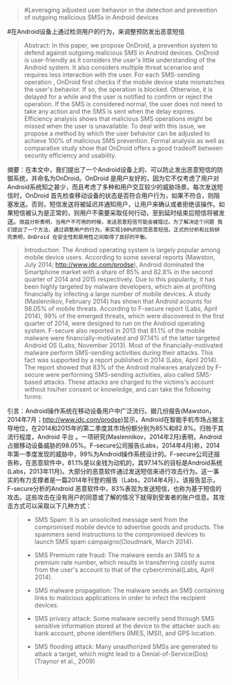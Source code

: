> #Leveraging adjusted user behavior in the detection and prevention of outgoing malicious SMSs in Android devices

#在Android设备上通过检测用户的行为，来调整预防发出恶意短信

> Abstract: In this paper, we propose OnDroid, a prevention system to defend against outgoing malicious SMS in Android devices. OnDroid is user-friendly as it considers the user's little understanding of the Android system. It also considers multiple threat scenarios and requires less interaction with the user. For each SMS-sending operation , OnDroid first checks if the mobile device state mismatches the user's behavior. If so, the operation is blocked. Otherwise, it is delayed for a while and the user is notified to confirm or reject the operation. If the SMS is considered normal, the user does not need to take any action and the SMS is sent when the delay expires. Efficiency analysis shows that malicious SMS operations might be missed when the user is unavailable. To  deal with this issue, we propose a method by which the user behavior can be adjusted to achieve 100% of malicious SMS prevention. Formal analysis as well as comparative study show that OnDroid offers a good tradeoff between security efficiency and usability.

摘要：在本文中，我们提出了一个Android设备上的、可以防止发出恶意短信的防御系统，并命名为OnDroid。OnDroid 是用户友好的，因为它不仅考虑了用户对Android系统知之甚少，而且考虑了多种和用户交互较少的威胁场景。每次发送短信时，OnDroid 首先检查移动设备的状态是否符合用户行为，如果不符合，则阻塞发送。否则，短信发送将被延迟并通知用户，让用户来确认或者拒绝该操作。如果短信被认为是正常的，则用户不需要采取任何行动，至到延时结束后短信将被发送。`效益分析表明，当用户不可用的时候，发送恶意短信可能会被错过。为了解决这个问题 我们提出了一个方法，通过调整用户的行为，来实现100%的防范恶意短信。正式的分析和比较研究表明，OnDroid 在安全性和易用性之间取得了良好的平衡。`

> Introduction: The Android operating system is largely popular among mobile device users. According to some several reports (Mawston, July 2014; http://www.idc.com/prodse), Android dominated the Smartphone market with a share of 85% and 82.8% in the second quarter of 2014 and 2015 respectively. Due to this popularity, it has been highly targeted by malware developers, which aim at profiting financially by infecting a large number of mobile devices. A study (Maslennikov, February 2014) has shown that Android acounts for 98.05% of mobile threats. According to F-secure report (Labs, April 2014), 99% of the emerged threats, which were discovered in the first quarter of 2014, were designed to run on the Android operating system. F-secure also reported in 2013 that 81.1% of the mobile malware were financially-motivated and 97.14% of the latter targeted Android OS (Labs, November 2013). Most of the financially-motivated malware perform SMS-sending activities during their attacks. This fact was supported by a report published in 2014 (Labs, April 2014). The report showed that 83% of the Android malwares analyzed by F-secure were performing SMS-sending activities, also called SMS-based attacks. These attacks are charged to the victims's account without his/her consent or knowledge, and can take the following forms:

引言：Android操作系统在移动设备用户中广泛流行。据几份报告(Mawston，2014年7月；http://www.idc.com/prodse)显示，Android在智能手机市场占据主导地位，在2014和2015年的第二季度其市场份额分别为85%和82.8%。归咎于其流行程度，Android 平台    。一项研究(Maslennikov，2014年2月)表明，Android占据移动设备威胁的98.05%。F-secure公司报告(Labs，2014年4月)称，2014年第一季度发现的威胁中，99%为Android操作系统设计的。F-secure公司还报告称，在恶意软件中，81.1%是以金钱为动机的，其97.14%的目标是Android系统(Labs，2013年11月)。大部分的恶意软件通过发送短信来进行攻击行为。这一事实的有力支撑者是一篇2014年刊登的报告（Labs，2014年4月）。该报告显示，F-secure分析的Android 恶意软件中，83%表现为发送短信，也称为基于短信的攻击。这些攻击在没有用户的同意或了解的情况下就得到受害者的账户信息。其攻击方式可以采取以下几种方式：

> * SMS Spam: It is an unsolicited message sent from the compromised mobile device to advertise goods and products. The spammers send instructions to the compromised devices to launch SMS spam campaigns(Cloudmark, March 2014).
>
> * SMS Premium rate fraud: The malware sends an SMS to a premium rate number, which results in transferring costly sums from the user's account to that of the cybercriminal(Labs, April 2014).
>
> * SMS malware propagation: The malware sends an SMS containing links to malicious applications in order to infect the recipient devices.
>
> * SMS privacy attack: Some malware secretly send through SMS sensitive information stored at the device to the attacker such as: bank account, phone identifiers (IMES, IMSI), and GPS location.
>
> * SMS flooding attack: Many unauthorized SMSs are generated to attack a target, which might lead to a Denial-of-Service(Dos) (Traynor et al., 2009)
>
>   ​